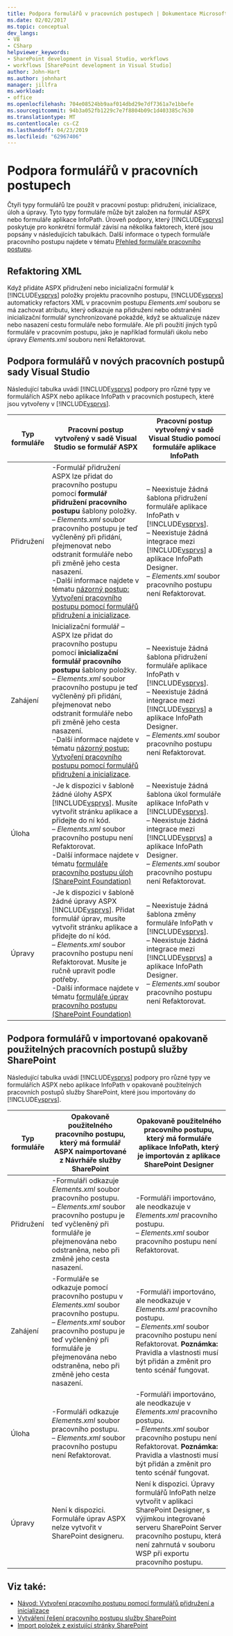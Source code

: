 ```yaml
---
title: Podpora formulářů v pracovních postupech | Dokumentace Microsoftu
ms.date: 02/02/2017
ms.topic: conceptual
dev_langs:
- VB
- CSharp
helpviewer_keywords:
- SharePoint development in Visual Studio, workflows
- workflows [SharePoint development in Visual Studio]
author: John-Hart
ms.author: johnhart
manager: jillfra
ms.workload:
- office
ms.openlocfilehash: 704e08524bb9aaf014dbd29e7df7361a7e1bbefe
ms.sourcegitcommit: 94b3a052fb1229c7e7f8804b09c1d403385c7630
ms.translationtype: MT
ms.contentlocale: cs-CZ
ms.lasthandoff: 04/23/2019
ms.locfileid: "62967406"
---
```

# <a name="form-support-in-workflows"></a>Podpora formulářů v pracovních postupech
  Čtyři typy formulářů lze použít v pracovní postup: přidružení, inicializace, úloh a úpravy. Tyto typy formuláře může být založen na formulář ASPX nebo formuláře aplikace InfoPath. Úroveň podpory, který [!INCLUDE[vsprvs](../sharepoint/includes/vsprvs-md.md)] poskytuje pro konkrétní formulář závisí na několika faktorech, které jsou popsány v následujících tabulkách. Další informace o typech formuláře pracovního postupu najdete v tématu [Přehled formuláře pracovního postupu](http://go.microsoft.com/fwlink/?LinkId=185228).

## <a name="xml-refactoring"></a>Refaktoring XML
 Když přidáte ASPX přidružení nebo inicializační formulář k [!INCLUDE[vsprvs](../sharepoint/includes/vsprvs-md.md)] položky projektu pracovního postupu, [!INCLUDE[vsprvs](../sharepoint/includes/vsprvs-md.md)] automaticky refactors XML v pracovním postupu *Elements.xml* souboru se má zachovat atributu, který odkazuje na přidružení nebo odstranění inicializační formulář synchronizované pokaždé, když se aktualizuje název nebo nasazení cestu formuláře nebo formuláře. Ale při použití jiných typů formuláře v pracovním postupu, jako je například formuláři úkolu nebo úpravy *Elements.xml* souboru není Refaktorovat.

## <a name="form-support-in-new-visual-studio-workflows"></a>Podpora formulářů v nových pracovních postupů sady Visual Studio
 Následující tabulka uvádí [!INCLUDE[vsprvs](../sharepoint/includes/vsprvs-md.md)] podpory pro různé typy ve formulářích ASPX nebo aplikace InfoPath v pracovních postupech, které jsou vytvořeny v [!INCLUDE[vsprvs](../sharepoint/includes/vsprvs-md.md)].

|Typ formuláře|Pracovní postup vytvořený v sadě Visual Studio se formulář ASPX|Pracovní postup vytvořený v sadě Visual Studio pomocí formuláře aplikace InfoPath|
|---------------|---------------------------------------------------------|-----------------------------------------------------------------|
|Přidružení|-Formulář přidružení ASPX lze přidat do pracovního postupu pomocí **formulář přidružení pracovního postupu** šablony položky.<br />– *Elements.xml* soubor pracovního postupu je teď vyčleněný při přidání, přejmenovat nebo odstranit formuláře nebo při změně jeho cesta nasazení.<br />-Další informace najdete v tématu [názorný postup: Vytvoření pracovního postupu pomocí formulářů přidružení a inicializace](../sharepoint/walkthrough-creating-a-workflow-with-association-and-initiation-forms.md).|– Neexistuje žádná šablona přidružení formuláře aplikace InfoPath v [!INCLUDE[vsprvs](../sharepoint/includes/vsprvs-md.md)].<br />– Neexistuje žádná integrace mezi [!INCLUDE[vsprvs](../sharepoint/includes/vsprvs-md.md)] a aplikace InfoPath Designer.<br />– *Elements.xml* soubor pracovního postupu není Refaktorovat.|
|Zahájení|Inicializační formulář – ASPX lze přidat do pracovního postupu pomocí **inicializační formulář pracovního postupu** šablony položky.<br />– *Elements.xml* soubor pracovního postupu je teď vyčleněný při přidání, přejmenovat nebo odstranit formuláře nebo při změně jeho cesta nasazení.<br />-Další informace najdete v tématu [názorný postup: Vytvoření pracovního postupu pomocí formulářů přidružení a inicializace](../sharepoint/walkthrough-creating-a-workflow-with-association-and-initiation-forms.md).|– Neexistuje žádná šablona přidružení formuláře aplikace InfoPath v [!INCLUDE[vsprvs](../sharepoint/includes/vsprvs-md.md)].<br />– Neexistuje žádná integrace mezi [!INCLUDE[vsprvs](../sharepoint/includes/vsprvs-md.md)] a aplikace InfoPath Designer.<br />– *Elements.xml* soubor pracovního postupu není Refaktorovat.|
|Úloha|-Je k dispozici v šabloně žádné úlohy ASPX [!INCLUDE[vsprvs](../sharepoint/includes/vsprvs-md.md)]. Musíte vytvořit stránku aplikace a přidejte do ní kód.<br />– *Elements.xml* soubor pracovního postupu není Refaktorovat.<br />-Další informace najdete v tématu [formuláře pracovního postupu úloh (SharePoint Foundation)](http://go.microsoft.com/fwlink/?LinkId=187674)|– Neexistuje žádná šablona úkol formuláře aplikace InfoPath v [!INCLUDE[vsprvs](../sharepoint/includes/vsprvs-md.md)].<br />– Neexistuje žádná integrace mezi [!INCLUDE[vsprvs](../sharepoint/includes/vsprvs-md.md)] a aplikace InfoPath Designer.<br />– *Elements.xml* soubor pracovního postupu není Refaktorovat.|
|Úpravy|-Je k dispozici v šabloně žádné úpravy ASPX [!INCLUDE[vsprvs](../sharepoint/includes/vsprvs-md.md)]. Přidat formulář úprav, musíte vytvořit stránku aplikace a přidejte do ní kód.<br />– *Elements.xml* soubor pracovního postupu není Refaktorovat. Musíte je ručně upravit podle potřeby.<br />-Další informace najdete v tématu [formuláře úprav pracovního postupu (SharePoint Foundation)](http://go.microsoft.com/fwlink/?LinkId=187675)|– Neexistuje žádná šablona změny formuláře InfoPath v [!INCLUDE[vsprvs](../sharepoint/includes/vsprvs-md.md)].<br />– Neexistuje žádná integrace mezi [!INCLUDE[vsprvs](../sharepoint/includes/vsprvs-md.md)] a aplikace InfoPath Designer.<br />– *Elements.xml* soubor pracovního postupu není Refaktorovat.|

## <a name="form-support-in-imported-sharepoint-reusable-workflows"></a>Podpora formulářů v importované opakovaně použitelných pracovních postupů služby SharePoint
 Následující tabulka uvádí [!INCLUDE[vsprvs](../sharepoint/includes/vsprvs-md.md)] podpory pro různé typy ve formulářích ASPX nebo aplikace InfoPath v opakovaně použitelných pracovních postupů služby SharePoint, které jsou importovány do [!INCLUDE[vsprvs](../sharepoint/includes/vsprvs-md.md)].

|Typ formuláře|Opakovaně použitelného pracovního postupu, který má formulář ASPX naimportované z Návrháře služby SharePoint|Opakovaně použitelného pracovního postupu, který má formuláře aplikace InfoPath, který je importován z aplikace SharePoint Designer|
|---------------|-------------------------------------------------------------------------------| - |
|Přidružení|-Formuláři odkazuje *Elements.xml* soubor pracovního postupu.<br />– *Elements.xml* soubor pracovního postupu je teď vyčleněný při formuláře je přejmenována nebo odstraněna, nebo při změně jeho cesta nasazení.|-Formuláři importováno, ale neodkazuje v *Elements.xml* pracovního postupu.<br />– *Elements.xml* soubor pracovního postupu není Refaktorovat.|
|Zahájení|-Formuláře se odkazuje pomocí pracovního postupu v *Elements.xml* soubor pracovního postupu.<br />– *Elements.xml* soubor pracovního postupu je teď vyčleněný při formuláře je přejmenována nebo odstraněna, nebo při změně jeho cesta nasazení.|-Formuláři importováno, ale neodkazuje v *Elements.xml* pracovního postupu.<br />– *Elements.xml* soubor pracovního postupu není Refaktorovat. **Poznámka:**  Pravidla a vlastnosti musí být přidán a změnit pro tento scénář fungovat.|
|Úloha|-Formuláři odkazuje *Elements.xml* soubor pracovního postupu.<br />– *Elements.xml* soubor pracovního postupu není Refaktorovat.|-Formuláři importováno, ale neodkazuje v *Elements.xml* pracovního postupu.<br />– *Elements.xml* soubor pracovního postupu není Refaktorovat. **Poznámka:**  Pravidla a vlastnosti musí být přidán a změnit pro tento scénář fungovat.|
|Úpravy|Není k dispozici. Formuláře úprav ASPX nelze vytvořit v SharePoint designeru.|Není k dispozici. Úpravy formulářů InfoPath nelze vytvořit v aplikaci SharePoint Designer, s výjimkou integrované serveru SharePoint Server pracovního postupu, která není zahrnutá v souboru WSP při exportu pracovního postupu.|

## <a name="see-also"></a>Viz také:
- [Návod: Vytvoření pracovního postupu pomocí formulářů přidružení a inicializace](../sharepoint/walkthrough-creating-a-workflow-with-association-and-initiation-forms.md)
- [Vytváření řešení pracovního postupu služby SharePoint](../sharepoint/creating-sharepoint-workflow-solutions.md)
- [Import položek z existující stránky SharePoint](../sharepoint/importing-items-from-an-existing-sharepoint-site.md)
